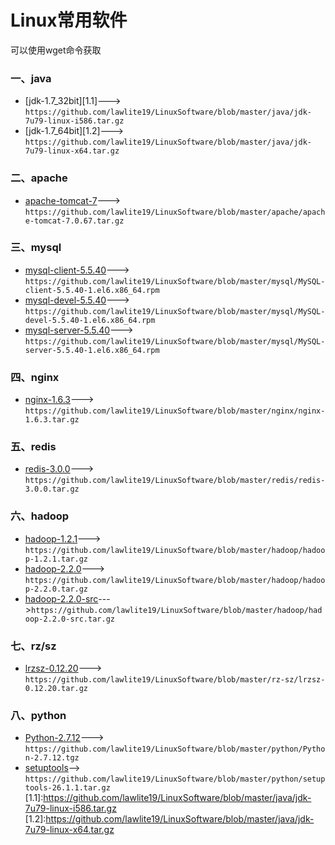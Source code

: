 Linux常用软件
=================
可以使用wget命令获取
### 一、java
 - [jdk-1.7_32bit][1.1]---> `https://github.com/lawlite19/LinuxSoftware/blob/master/java/jdk-7u79-linux-i586.tar.gz`
 - [jdk-1.7_64bit][1.2]---> `https://github.com/lawlite19/LinuxSoftware/blob/master/java/jdk-7u79-linux-x64.tar.gz`

### 二、apache
 - [apache-tomcat-7][2.1]---> `https://github.com/lawlite19/LinuxSoftware/blob/master/apache/apache-tomcat-7.0.67.tar.gz`
 
### 三、mysql
  - [mysql-client-5.5.40][3.1]---> `https://github.com/lawlite19/LinuxSoftware/blob/master/mysql/MySQL-client-5.5.40-1.el6.x86_64.rpm`
  - [mysql-devel-5.5.40][3.2]---> `https://github.com/lawlite19/LinuxSoftware/blob/master/mysql/MySQL-devel-5.5.40-1.el6.x86_64.rpm`
  - [mysql-server-5.5.40][3.3]---> `https://github.com/lawlite19/LinuxSoftware/blob/master/mysql/MySQL-server-5.5.40-1.el6.x86_64.rpm`

### 四、nginx
  - [nginx-1.6.3][4.1]---> `https://github.com/lawlite19/LinuxSoftware/blob/master/nginx/nginx-1.6.3.tar.gz`

### 五、redis
  - [redis-3.0.0][5.1]---> `https://github.com/lawlite19/LinuxSoftware/blob/master/redis/redis-3.0.0.tar.gz`

### 六、hadoop
  - [hadoop-1.2.1][6.1]---> `https://github.com/lawlite19/LinuxSoftware/blob/master/hadoop/hadoop-1.2.1.tar.gz`
  - [hadoop-2.2.0][6.2]---> `https://github.com/lawlite19/LinuxSoftware/blob/master/hadoop/hadoop-2.2.0.tar.gz`
 - [hadoop-2.2.0-src][6.2.1]--->`https://github.com/lawlite19/LinuxSoftware/blob/master/hadoop/hadoop-2.2.0-src.tar.gz`

### 七、rz/sz
  - [lrzsz-0.12.20][7.1]---> `https://github.com/lawlite19/LinuxSoftware/blob/master/rz-sz/lrzsz-0.12.20.tar.gz`

### 八、python
 - [Python-2.7.12][8.1]---> `https://github.com/lawlite19/LinuxSoftware/blob/master/python/Python-2.7.12.tgz`
 - [setuptools][8.2]--> `https://github.com/lawlite19/LinuxSoftware/blob/master/python/setuptools-26.1.1.tar.gz`
[1.1]:https://github.com/lawlite19/LinuxSoftware/blob/master/java/jdk-7u79-linux-i586.tar.gz
[1.2]:https://github.com/lawlite19/LinuxSoftware/blob/master/java/jdk-7u79-linux-x64.tar.gz

[2.1]:https://github.com/lawlite19/LinuxSoftware/blob/master/apache/apache-tomcat-7.0.67.tar.gz

[3.1]:https://github.com/lawlite19/LinuxSoftware/blob/master/mysql/MySQL-client-5.5.40-1.el6.x86_64.rpm
[3.2]:https://github.com/lawlite19/LinuxSoftware/blob/master/mysql/MySQL-devel-5.5.40-1.el6.x86_64.rpm
[3.3]:https://github.com/lawlite19/LinuxSoftware/blob/master/mysql/MySQL-server-5.5.40-1.el6.x86_64.rpm

[4.1]:https://github.com/lawlite19/LinuxSoftware/blob/master/nginx/nginx-1.6.3.tar.gz

[5.1]:https://github.com/lawlite19/LinuxSoftware/blob/master/redis/redis-3.0.0.tar.gz

[6.1]:https://github.com/lawlite19/LinuxSoftware/blob/master/hadoop/hadoop-1.2.1.tar.gz
[6.2]:https://github.com/lawlite19/LinuxSoftware/blob/master/hadoop/hadoop-2.2.0.tar.gz
[6.2.1]:https://github.com/lawlite19/LinuxSoftware/blob/master/hadoop/hadoop-2.2.0-src.tar.gz

[7.1]:https://github.com/lawlite19/LinuxSoftware/blob/master/rz-sz/lrzsz-0.12.20.tar.gz

[8.1]:https://github.com/lawlite19/LinuxSoftware/blob/master/python/Python-2.7.12.tgz
[8.2]:https://github.com/lawlite19/LinuxSoftware/blob/master/python/setuptools-26.1.1.tar.gz

